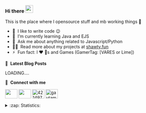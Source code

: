 ### Hi there <img src="https://media.giphy.com/media/hvRJCLFzcasrR4ia7z/giphy.gif" width="25px"></a>
This is the place where I opensource stuff and mb working things :rofl:

- 🔭 &nbsp;I like to write code :wink:
- 🌱 &nbsp;I’m currently learning Java and EJS
- 💬 &nbsp;Ask me about anything related to Javascript/Python 
- 👨‍💻 &nbsp;Read more about my projects at [shawty.fun](shawty.fun)
- ⚡ &nbsp;Fun fact: I :heart: :dog:s and Games (GamerTag: [VARES or Lime])


📕 &nbsp;**Latest Blog Posts**
<!-- BLOG-POST-LIST:START -->

LOADING....

<!-- BLOG-POST-LIST:END -->


🔗 &nbsp;**Connect with me**
<p align="left">
<a href="https://vk.com/4svnaym" target="blank"><img align="center" src="https://gazovik.info/wp-content/uploads/2018/03/вк-иконка.png" height="30" width="40" /></a>
<a href="https://twitter.com/ya_vares" target="blank"><img align="center" src="https://raw.githubusercontent.com/rahuldkjain/github-profile-readme-generator/master/src/images/icons/Social/twitter.svg"  height="30" width="40" /></a>
<a href="https://t.me/im_vares" target="blank"><img align="center" src="https://cdn-icons-png.flaticon.com/512/906/906377.png" alt="4214976" height="30" width="40" /></a>
<a href="https://instagram.com/tot.nekit" target="blank"><img align="center" src="https://raw.githubusercontent.com/rahuldkjain/github-profile-readme-generator/master/src/images/icons/Social/instagram.svg" alt="gautamkrishnar" height="30" width="40" /></a>

  
<details>
  <summary>:zap: Statistics:</summary>
   <img align="left" alt="codeSTACKr's GitHub Stats" src="https://github-readme-stats.vercel.app/api/top-langs/?username=Im-Vares&langs_count=8&layout=compact&theme=radical" />
    
  <br />
    <img align="left" alt="codeSTACKr's GitHub Stats" src="https://github-readme-stats.vercel.app/api?username=Im-Vares&show_icons=true&theme=radical" />
</details>

